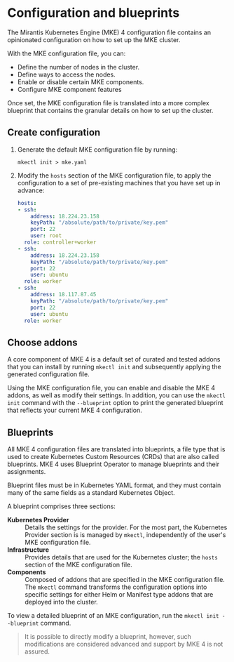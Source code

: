 # Configuration and blueprints

The Mirantis Kubernetes Engine (MKE) 4 configuration file contains an
opinionated configuration on how to set up the MKE cluster.

With the MKE configuration file, you can:

- Define the number of nodes in the cluster.
- Define ways to access the nodes.
- Enable or disable certain MKE components.
- Configure MKE component features

Once set, the MKE configuration file is translated into a more complex
blueprint that contains the granular details on how to set up the cluster.

## Create configuration

1. Generate the default MKE configuration file by running:

    ```commandline
    mkectl init > mke.yaml
    ```

2. Modify the `hosts` section of the MKE configuration file, to apply the
   configuration to a set of pre-existing machines that you have set up in
   advance:

    ```yaml
    hosts:
    - ssh:
        address: 18.224.23.158
        keyPath: "/absolute/path/to/private/key.pem"
        port: 22
        user: root
      role: controller+worker
    - ssh:
        address: 18.224.23.158
        keyPath: "/absolute/path/to/private/key.pem"
        port: 22
        user: ubuntu
      role: worker
    - ssh:
        address: 18.117.87.45
        keyPath: "/absolute/path/to/private/key.pem"
        port: 22
        user: ubuntu
      role: worker
    ```

## Choose addons

A core component of MKE 4 is a default set of curated and tested addons that you
can install by running `mkectl init` and subsequently applying the generated
configuration file.

Using the MKE configuration file, you can enable and disable the MKE 4 addons,
as well as modify their settings. In addition, you can use the
`mkectl init` command with the `--blueprint` option to print the generated
blueprint that reflects your current MKE 4 configuration.

## Blueprints

All MKE 4 configuration files are translated into blueprints,
a file type that is used to create Kubernetes Custom Resources (CRDs)
that are also called blueprints. MKE 4 uses Blueprint Operator to manage blueprints and their assignments.

Blueprint files must be in Kubernetes YAML format,
and they must contain many of the same fields as a standard Kubernetes Object.

A blueprint comprises three sections:

<dl>
  <dt><strong>Kubernetes Provider</strong></dt>
  <dd>Details the settings for the provider. For the most part, the Kubernetes Provider section is is managed by <code>mkectl</code>, independently of the user's MKE configuration file. </dd>
  <dt><strong>Infrastructure</strong></dt>
  <dd>Provides details that are used for the Kubernetes cluster; the <code>hosts</code> section of the MKE configuration file.</dd>
  <dt><strong>Components</strong></dt>
  <dd>Composed of addons that are specified in the MKE configuration file. The <code>mkectl</code> command transforms the configuration options
into specific settings for either Helm or Manifest type addons that are deployed into the cluster.</dd>
</dl>

To view a detailed blueprint of an MKE configuration, run the `mkectl init --blueprint` command.

> It is possible to directly modify a blueprint, however, such modifications are
> considered advanced and support by MKE 4 is not assured.

<!-- Please see the Blueprint Operator [documentation](https://mirantiscontainers.github.io/boundless/) for more details on blueprints. - broken link -->

<!-- Discuss with SME NNeisen moving "Create configuration" to "Getting Started" -->

<!-- Discuss reduction of Blueprint section here, instead sending readers to blueprint documentation at https://mirantiscontainers.github.io/blueprint/ -->

